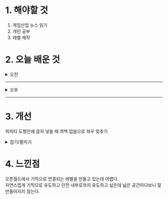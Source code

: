 
# 1. 해야할 것

1. 게임산업 뉴스 읽기 
2. 개인 공부  
3. 레벨 제작



# 2. 오늘 배운 것

<details>
<summary>오전</summary>

## 오늘의 뉴스
### [기사: 8번 출구, 영화화](https://www.inven.co.kr/webzine/news/?news=301978)
![image](https://github.com/user-attachments/assets/6505cb55-e765-4574-94f6-8612ef21fda4)
```
게임의 영화화
게임 제작자가 가장 바라는게 아닐까?
자신의 게임이 여러가지 방면으로 사랑받고 있다는 뜻이니까
다른 방면으로 나갈 수 있다는 말은 그 작품성이 뛰어나다는 것이 아닐까?
이런 장르를 개척하는 게임을 만들어 보고 싶다.
이변 발생을 확인하고 찾는 게임은 사실 틀린 그림찾기와 똑같지만
이걸 3D 공간으로 풀어냈다는게 특징이다.
미로 안에 갇힌 느낌, 3D가 주는 공간감,으로 원리는 같지만 다른 게임이 되어
새로운 장르가 탄생했다.
```
</details>

****

<details>
<summary>오후</summary>

## 레벨 제작
### 도면 정리 및 동선 구축
![image](https://github.com/user-attachments/assets/9079b29c-168f-4cbf-8436-8db07a07a610)

![image](https://github.com/user-attachments/assets/3793b80c-b087-451e-905c-c9fef0d4e112)

![image](https://github.com/user-attachments/assets/a5aed1f1-81b8-4823-a2cd-b2ce14fe8fb5)

![image](https://github.com/user-attachments/assets/04d12c13-d800-46ca-9262-ca357cb6fb0c)



**데칼 만들기**\
![image](https://github.com/user-attachments/assets/708c60e9-578c-4d25-a28e-028c1b578c68)

### [유튜브: 그리드 모델링](https://www.youtube.com/watch?v=-GyDjoyBQ3o)
![image](https://github.com/user-attachments/assets/fda8b428-18fd-494d-b3fd-280129ff1f2f)

</details>

****


# 3. 개선

피피티 도형안에 글자 넣을 때 여백 없음으로 좌우 맞추기
<details>
<summary>접기/펼치기</summary>

![image](https://github.com/user-attachments/assets/d4bb02aa-e1e8-45e2-a6d3-a2637198f598)

</details>



# 4. 느낀점
오픈월드에서 기믹으로 연결되는 레벨을 만들고 있는데 어렵다.\
자연스럽게 기믹으로 유도하고 던전 내부로까지 유도하고 싶은데 넓은 공간이다보니 잘 만들어지지 않는다.

